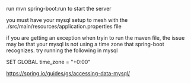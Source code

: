run mvn spring-boot:run to start the server

you must have your mysql setup to mesh with the
./src/main/resources/application.properties
file

if you are getting an exception when tryin to run the maven file,
the issue may be that your mysql is not using a time zone that
spring-boot recognizes. try running the following in mysql

SET GLOBAL time_zone = "+0:00"

https://spring.io/guides/gs/accessing-data-mysql/
